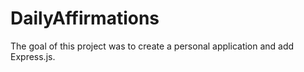 # DailyAffirmations
The goal of this project was to create a personal application and add Express.js.
